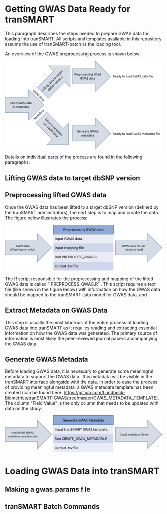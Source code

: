 # Getting GWAS Data Ready for tranSMART
This paragraph describes the steps needed to prepare GWAS data for loading into tranSMART. All scripts and templates available in this repository assume the use of tranSMART-batch as the loading tool.

An overview of the GWAS preprocessing process is shown below:

![alt text](https://github.com/Lundbeck-Biometrics/tranSMART-GWAS/blob/master/GWAS_preprocessing_overview.jpg)

Details on individual parts of the process are found in the following paragraphs.

## Lifting GWAS data to target dbSNP version

## Preprocessing lifted GWAS data
Once the GWAS data has been lifted to a target dbSNP version (defined by the tranSMART adminstrators), the next step is to map and curate the data. The figure below illustrates the process: 

![alt text](https://github.com/Lundbeck-Biometrics/tranSMART-GWAS/blob/master/GWAS_preprocessing_data.jpg)

The R script responsible for the preprocessing and mapping of the lifted GWAS data is called ´´PREPROCESS_GWAS.R´´. This script requires a text file (like shown in the figure below) with information on how the GWAS data should be mapped to the tranSMART data model for GWAS data, and 

## Extract Metadata on GWAS Data
This step is usually the most laborous of the entire process of loading GWAS data into tranSMART as it requires reading and extracting essential information on how the GWAS data was generated. The primary source of information is most likely the peer-reviewed journal papers accompanying the GWAS data.

## Generate GWAS Metadata
Before loading GWAS data, it is necessary to generate some meaningful metadata to support the GWAS data. This metadata will be visible in the tranSMART interface alongside with the data. In order to ease the process of providing meaningful metadata, a GWAS metadata template has been created (can be found here: https://github.com/Lundbeck-Biometrics/tranSMART-GWAS/tree/master/GWAS_METADATA_TEMPLATE). The column "Field Value" is the only column that needs to be updated with data on the study. 

![alt text](https://github.com/Lundbeck-Biometrics/tranSMART-GWAS/blob/master/GWAS_metadata_generation.jpg)




# Loading GWAS Data into tranSMART

## Making a gwas.params file

## tranSMART Batch Commands

